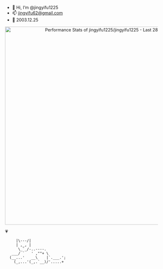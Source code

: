 - 🪽  Hi, I’m @jingyifu1225
- 📫  jingyifu62@gmail.com
- 🎂  2003.12.25



<a href="https://next.ossinsight.io/widgets/official/compose-last-28-days-stats?repo_id=809487429" target="_blank" style="display: block" align="center">
  <picture>
    <source media="(prefers-color-scheme: dark)" srcset="https://next.ossinsight.io/widgets/official/compose-last-28-days-stats/thumbnail.png?repo_id=809487429&image_size=auto&color_scheme=dark" width="655" height="auto">
    <img alt="Performance Stats of jingyifu1225/jingyifu1225 - Last 28 days" src="https://next.ossinsight.io/widgets/official/compose-last-28-days-stats/thumbnail.png?repo_id=809487429&image_size=auto&color_scheme=light" width="655" height="auto">
  </picture>
</a>


💗

         |\---/|
         | ,_, |
          \_`_/-..----.
       ___/ `   ' ,""+ \ 
      (__...'   __\    |`.___.';
        (_,...'(_,.`__)/'.....+
